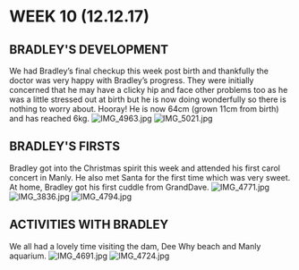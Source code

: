 # WEEK 10 (12.12.17)
## BRADLEY'S DEVELOPMENT
We had Bradley’s final checkup this week post birth and thankfully the doctor was very happy with Bradley’s progress. They were initially concerned that he may have a clicky hip and face other problems too as he was a little stressed out at birth but he is now doing wonderfully so there is nothing to worry about. Hooray! He is now 64cm (grown 11cm from birth) and has reached 6kg. 
![IMG_4963.jpg](IMG_4963.jpg "IMG_4963.jpg")
![IMG_5021.jpg](IMG_5021.jpg "IMG_5021.jpg")

## BRADLEY'S FIRSTS
Bradley got into the Christmas spirit this week and attended his first carol concert in Manly. He also met Santa for the first time which was very sweet. At home, Bradley got his first cuddle from GrandDave. 
![IMG_4771.jpg](IMG_4771.jpg "IMG_4771.jpg")
![IMG_3836.jpg](IMG_3836.jpg "IMG_3836.jpg")
![IMG_4794.jpg](IMG_4794.jpg "IMG_4794.jpg")

## ACTIVITIES WITH BRADLEY
We all had a lovely time visiting the dam, Dee Why beach and Manly aquarium. 
![IMG_4691.jpg](IMG_4691.jpg "IMG_4691.jpg")
![IMG_4724.jpg](IMG_4724.jpg "IMG_4724.jpg")

